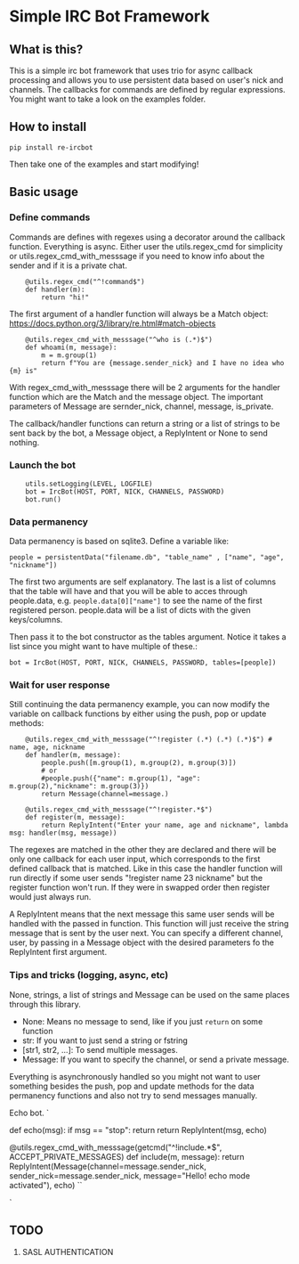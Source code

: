 # Simple IRC Bot Framework

## What is this?

This is a simple irc bot framework that uses trio for async callback processing and allows you to
use persistent data based on user's nick and channels. The callbacks for
commands are defined by regular expressions. You might want to take a look on
the examples folder.

## How to install 

`pip install re-ircbot`

Then take one of the examples and start modifying!

## Basic usage 

### Define commands
Commands are defines with regexes using a decorator around the callback
function. Everything is async. Either user the utils.regex_cmd for
simplicity or utils.regex_cmd_with_messsage if you need to know info about the
sender and if it is a private chat.


```
    @utils.regex_cmd("^!command$")
    def handler(m):
        return "hi!"
```

The first argument of a handler function will always be a Match object: https://docs.python.org/3/library/re.html#match-objects


```
    @utils.regex_cmd_with_messsage("^who is (.*)$")
    def whoami(m, message):
        m = m.group(1)
        return f"You are {message.sender_nick} and I have no idea who {m} is"
```

With regex_cmd_with_messsage there will be 2 arguments for the handler function which are the Match and the message object. The important parameters of Message are sernder_nick, channel, message, is_private.

The callback/handler functions can return a string or a list of strings to be sent back by the bot, a Message object, a ReplyIntent or None to send nothing.

### Launch the bot
```
    utils.setLogging(LEVEL, LOGFILE)
    bot = IrcBot(HOST, PORT, NICK, CHANNELS, PASSWORD)
    bot.run()
```

### Data permanency 
Data permanency is based on sqlite3. Define a variable like:

```
people = persistentData("filename.db", "table_name" , ["name", "age", "nickname"])
```

The first two arguments are self explanatory. The last is a list of columns that the table will have and that you will be able to acces through people.data, e.g. `people.data[0]["name"]` to see the name of the first registered person. people.data will be a list of dicts with the given keys/columns.

Then pass it to the bot constructor as the tables argument. Notice it takes a list since you might want to have multiple of these.:

```
bot = IrcBot(HOST, PORT, NICK, CHANNELS, PASSWORD, tables=[people])
```

### Wait for user response

Still continuing the data permanency example, you can now modify the variable on callback functions by either using the push, pop or update methods:

```
    @utils.regex_cmd_with_messsage("^!register (.*) (.*) (.*)$") # name, age, nickname
    def handler(m, message):
        people.push([m.group(1), m.group(2), m.group(3)])
        # or 
        #people.push({"name": m.group(1), "age": m.group(2),"nickname": m.group(3)})
        return Message(channel=message.)

    @utils.regex_cmd_with_messsage("^!register.*$") 
    def register(m, message):
        return ReplyIntent("Enter your name, age and nickname", lambda msg: handler(msg, message))
```
The regexes are matched in the other they are declared and there will be only one callback for each user input, which corresponds to the first defined callback that is matched. Like in this case the handler function will run directly if some user sends "!register name 23 nickname" but the register function won't run. If they were in swapped order then register would just always run. 

A ReplyIntent means that the next message this same user sends will be handled with the passed in function. This function will just receive the string message that is sent by the user next. You can specify a different channel, user, by passing in a Message object with the desired parameters fo the ReplyIntent first argument.

### Tips and tricks (logging, async, etc)
None, strings, a list of strings and Message can be used on the same places through this library.

* None: Means no message to send, like if you just `return` on some function
* str:  If you want to just send a string or fstring
* [str1, str2, ...]: To send multiple messages.
* Message: If you want to specify the channel, or send a private message.

Everything is asynchronously handled so you might not want to user something
besides the push, pop and update methods for the data permanency functions and
also not try to send messages manually.

Echo bot.
`

def echo(msg):
    if msg == "stop":
        return
    return ReplyIntent(msg, echo)

@utils.regex_cmd_with_messsage(getcmd("^!include.*$", ACCEPT_PRIVATE_MESSAGES)
def include(m, message):
    return ReplyIntent(Message(channel=message.sender_nick, sender_nick=message.sender_nick, message="Hello! echo mode activated"), echo)
``

`

## TODO

1. SASL AUTHENTICATION



